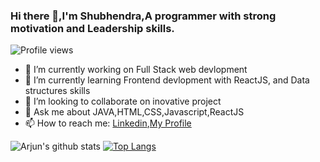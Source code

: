 ### Hi there 👋,I'm Shubhendra,A programmer with strong motivation and Leadership skills.
![Profile views](https://gpvc.arturio.dev/Shubhendra-Bahadur)

- 🔭 I’m currently working on Full Stack web devlopment
- 🌱 I’m currently learning Frontend devlopment with ReactJS, and Data structures skills
- 👯 I’m looking to collaborate on inovative project
- 💬 Ask me about JAVA,HTML,CSS,Javascript,ReactJS
- 📫 How to reach me: [Linkedin](https://www.linkedin.com/in/shubhendra-bahadur),[My Profile](https://shubhendra-bahadur.github.io/portfolio-website/)

![Arjun's github stats](https://github-readme-stats.vercel.app/api?username=Shubhendra-Bahadur&&show_icons=true&title_color=ffffff&icon_color=bb2acf&text_color=daf7dc&bg_color=151515)
[![Top Langs](https://github-readme-stats.vercel.app/api/top-langs/?username=Shubhendra-Bahadur&layout=compact)](https://github.com/arjundubey-cr/github-readme-stats)


<!--
**Shubhendra-Bahadur/Shubhendra-Bahadur** is a ✨ _special_ ✨ repository because its `README.md` (this file) appears on your GitHub profile.

[Profile views](https://gpvc.arturio.dev/Shubhendra-Bahadur)
Here are some ideas to get you started:

- 🔭 I’m currently working on Full Stack web devlopment
- 🌱 I’m currently learning Frontend devlopment with ReactJS, and Data structures skills
- 👯 I’m looking to collaborate on inovative project
- 💬 Ask me about HTML,CSS,Javascript,ReactJS
- 📫 How to reach me: [Linkedin](https://www.linkedin.com/in/shubhendra-bahadur)
-->
